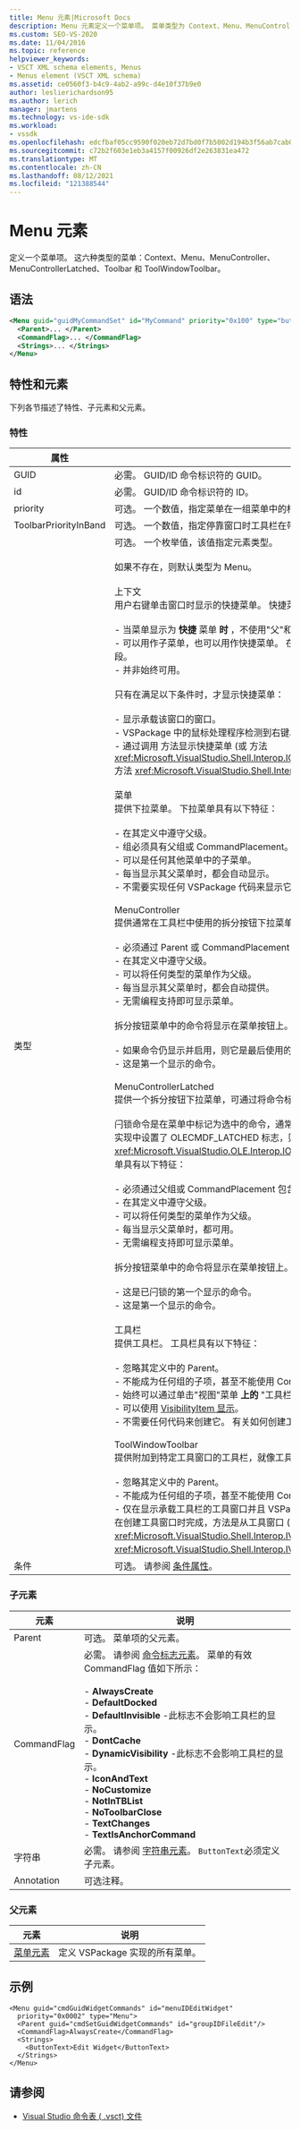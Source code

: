 ```yaml
---
title: Menu 元素|Microsoft Docs
description: Menu 元素定义一个菜单项。 菜单类型为 Context、Menu、MenuController、MenuControllerLatched、Toolbar 和 ToolWindowToolbar。
ms.custom: SEO-VS-2020
ms.date: 11/04/2016
ms.topic: reference
helpviewer_keywords:
- VSCT XML schema elements, Menus
- Menus element (VSCT XML schema)
ms.assetid: ce0560f3-b4c9-4ab2-a99c-d4e10f37b9e0
author: leslierichardson95
ms.author: lerich
manager: jmartens
ms.technology: vs-ide-sdk
ms.workload:
- vssdk
ms.openlocfilehash: edcfbaf05cc9590f020eb72d7bd0f7b5002d194b3f56ab7cab0127c3a5df1c0f
ms.sourcegitcommit: c72b2f603e1eb3a4157f00926df2e263831ea472
ms.translationtype: MT
ms.contentlocale: zh-CN
ms.lasthandoff: 08/12/2021
ms.locfileid: "121388544"
---
```

# <a name="menu-element"></a>Menu 元素
定义一个菜单项。 这六种类型的菜单：Context、Menu、MenuController、MenuControllerLatched、Toolbar 和 ToolWindowToolbar。

## <a name="syntax"></a>语法

```xml
<Menu guid="guidMyCommandSet" id="MyCommand" priority="0x100" type="button">
  <Parent>... </Parent>
  <CommandFlag>... </CommandFlag>
  <Strings>... </Strings>
</Menu>
```

## <a name="attributes-and-elements"></a>特性和元素
 下列各节描述了特性、子元素和父元素。

### <a name="attributes"></a>特性

|属性|说明|
|---------------|-----------------|
|GUID|必需。 GUID/ID 命令标识符的 GUID。|
|id|必需。 GUID/ID 命令标识符的 ID。|
|priority|可选。 一个数值，指定菜单在一组菜单中的相对位置。|
|ToolbarPriorityInBand|可选。 一个数值，指定停靠窗口时工具栏在带区中的相对位置。|
|类型|可选。 一个枚举值，该值指定元素类型。<br /><br /> 如果不存在，则默认类型为 Menu。<br /><br /> 上下文<br /> 用户右键单击窗口时显示的快捷菜单。 快捷菜单具有以下特征：<br /><br /> - 当菜单显示为 **快捷** 菜单 **时** ，不使用"父"和"优先级"字段。<br />- 可以用作子菜单，也可以用作快捷菜单。 在这种情况下，将同时 **使用"组 ID"** 和 **"优先级"** 字段。<br />- 并非始终可用。<br /><br /> 只有在满足以下条件时，才显示快捷菜单：<br /><br /> - 显示承载该窗口的窗口。<br />- VSPackage 中的鼠标处理程序检测到右键单击窗口，然后调用处理命令的方法。<br />- 通过调用 方法显示快捷菜单 (或 方法 <xref:Microsoft.VisualStudio.Shell.Interop.IOleComponentUIManager.ShowContextMenu%2A>) 方法 <xref:Microsoft.VisualStudio.Shell.Interop.IVsUIShell.ShowContextMenu%2A> 。<br /><br /> 菜单<br /> 提供下拉菜单。 下拉菜单具有以下特征：<br /><br /> - 在其定义中遵守父级。<br />- 组必须具有父组或 CommandPlacement。<br />- 可以是任何其他菜单中的子菜单。<br />- 每当显示其父菜单时，都会自动显示。<br />- 不需要实现任何 VSPackage 代码来显示它。<br /><br /> MenuController<br /> 提供通常在工具栏中使用的拆分按钮下拉菜单。 MenuController 菜单具有以下特征：<br /><br /> - 必须通过 Parent 或 CommandPlacement 包含在另一个菜单中。<br />- 在其定义中遵守父级。<br />- 可以将任何类型的菜单作为父级。<br />- 每当显示其父菜单时，都会自动提供。<br />- 无需编程支持即可显示菜单。<br /><br /> 拆分按钮菜单中的命令将显示在菜单按钮上。 显示的命令具有以下特征之一：<br /><br /> - 如果命令仍显示并启用，则它是最后使用的命令。<br />- 这是第一个显示的命令。<br /><br /> MenuControllerLatched<br /> 提供一个拆分按钮下拉菜单，可通过将命令标记为闩锁，将命令指定为默认选择。<br /><br /> 闩锁命令是在菜单中标记为选中的命令，通常通过显示一个选中标记。 如果命令在 接口的 方法的实现中设置了 OLECMDF_LATCHED 标志，则该命令 `QueryStatus` 可以标记为闩 <xref:Microsoft.VisualStudio.OLE.Interop.IOleCommandTarget> 锁。 MenuControllerLatched 菜单具有以下特征：<br /><br /> - 必须通过父组或 CommandPlacement 包含在另一个菜单中。<br />- 在其定义中遵守父级。<br />- 可以将任何类型的菜单作为父级。<br />- 每当显示父菜单时，都可用。<br />- 无需编程支持即可显示菜单。<br /><br /> 拆分按钮菜单中的命令将显示在菜单按钮上。 显示的命令具有以下特征之一：<br /><br /> - 这是已闩锁的第一个显示的命令。<br />- 这是第一个显示的命令。<br /><br /> 工具栏<br /> 提供工具栏。 工具栏具有以下特征：<br /><br /> - 忽略其定义中的 Parent。<br />- 不能成为任何组的子项，甚至不能使用 CommandPlacement。<br />- 始终可以通过单击"视图"菜单 **上的** "工具栏 **"来显示** 。<br />- 可以使用 [VisibilityItem 显示](../extensibility/visibilityitem-element.md)。<br />- 不需要任何代码来创建它。 有关如何创建工具栏的示例，请参阅 [添加工具栏](../extensibility/adding-a-toolbar.md)。<br /><br /> ToolWindowToolbar<br /> 提供附加到特定工具窗口的工具栏，就像工具栏附加到开发环境一样。<br /><br /> - 忽略其定义中的 Parent。<br />- 不能成为任何组的子项，甚至不能使用 CommandPlacement。<br />- 仅在显示承载工具栏的工具窗口并且 VSPackage 将工具栏显式添加到工具窗口时显示。 这通常在创建工具窗口时完成，方法是从工具窗口 (获取由接口) 表示的工具栏主机属性，然后 <xref:Microsoft.VisualStudio.Shell.Interop.IVsToolWindowToolbarHost> 调用 <xref:Microsoft.VisualStudio.Shell.Interop.IVsToolWindowToolbarHost.AddToolbar%2A> 方法。|
|条件|可选。 请参阅 [条件属性](../extensibility/vsct-xml-schema-conditional-attributes.md)。|

### <a name="child-elements"></a>子元素

|元素|说明|
|-------------|-----------------|
|Parent|可选。 菜单项的父元素。|
|CommandFlag|必需。 请参阅 [命令标志元素](../extensibility/command-flag-element.md)。 菜单的有效 CommandFlag 值如下所示：<br /><br /> -   **AlwaysCreate**<br />-   **DefaultDocked**<br />-   **DefaultInvisible** -此标志不会影响工具栏的显示。<br />-   **DontCache**<br />-   **DynamicVisibility** -此标志不会影响工具栏的显示。<br />-   **IconAndText**<br />-   **NoCustomize**<br />-   **NotInTBList**<br />-   **NoToolbarClose**<br />-   **TextChanges**<br />-   **TextIsAnchorCommand**|
|字符串|必需。 请参阅 [字符串元素](../extensibility/strings-element.md)。 `ButtonText`必须定义子元素。|
|Annotation|可选注释。|

### <a name="parent-elements"></a>父元素

|元素|说明|
|-------------|-----------------|
|[菜单元素](../extensibility/menus-element.md)|定义 VSPackage 实现的所有菜单。|

## <a name="example"></a>示例

```
<Menu guid="cmdGuidWidgetCommands" id="menuIDEditWidget"
  priority="0x0002" type="Menu">
  <Parent guid="cmdSetGuidWidgetCommands" id="groupIDFileEdit"/>
  <CommandFlag>AlwaysCreate</CommandFlag>
  <Strings>
    <ButtonText>Edit Widget</ButtonText>
  </Strings>
</Menu>
```

## <a name="see-also"></a>请参阅
- [Visual Studio 命令表 ( .vsct) 文件](../extensibility/internals/visual-studio-command-table-dot-vsct-files.md)
